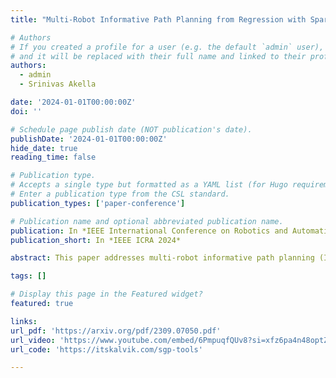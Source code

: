 ```yaml
---
title: "Multi-Robot Informative Path Planning from Regression with Sparse Gaussian Processes"

# Authors
# If you created a profile for a user (e.g. the default `admin` user), write the username (folder name) here
# and it will be replaced with their full name and linked to their profile.
authors:
  - admin
  - Srinivas Akella

date: '2024-01-01T00:00:00Z'
doi: ''

# Schedule page publish date (NOT publication's date).
publishDate: '2024-01-01T00:00:00Z'
hide_date: true
reading_time: false

# Publication type.
# Accepts a single type but formatted as a YAML list (for Hugo requirements).
# Enter a publication type from the CSL standard.
publication_types: ['paper-conference']

# Publication name and optional abbreviated publication name.
publication: In *IEEE International Conference on Robotics and Automation (IEEE ICRA 2024)*
publication_short: In *IEEE ICRA 2024*

abstract: This paper addresses multi-robot informative path planning (IPP) for environmental monitoring.  The problem involves determining informative regions in the environment that should be visited by robots to gather the most information about the environment. We propose an efficient sparse Gaussian process-based approach that uses gradient descent to optimize paths in continuous environments. Our approach efficiently scales to both spatially and spatio-temporally correlated environments. Moreover, our approach can simultaneously optimize the informative paths while accounting for routing constraints, such as a distance budget and limits on the robot's velocity and acceleration. Our approach can be used for IPP with both discrete and continuous sensing robots, with point and non-point field-of-view sensing shapes, and for both single and multi-robot IPP. We demonstrate that the proposed approach is fast and accurate on real-world data. {{< rawhtml >}}<p align="center"><div class="video-con"><iframe width="560" height="315" src="https://www.youtube.com/embed/G-RKFa1vNHM?si=PLmrmkCwXRj7mc4A" title="YouTube video player" frameborder="0" allow="accelerometer; autoplay; clipboard-write; encrypted-media; gyroscope; picture-in-picture; web-share" referrerpolicy="strict-origin-when-cross-origin" allowfullscreen></iframe></div></p>{{< /rawhtml >}}

tags: []

# Display this page in the Featured widget?
featured: true

links:
url_pdf: 'https://arxiv.org/pdf/2309.07050.pdf'
url_video: 'https://www.youtube.com/embed/6PmpuqfQUv8?si=xfz6pa4n48optZ1P'
url_code: 'https://itskalvik.com/sgp-tools'

---
```

